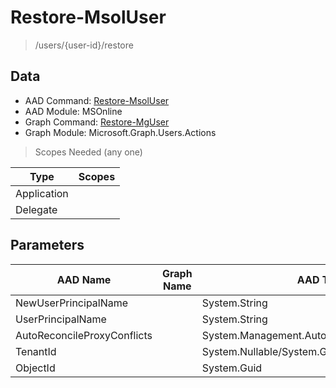 # Restore-MsolUser

> /users/{user-id}/restore

## Data

+ AAD Command: [Restore-MsolUser](https://docs.microsoft.com/en-us/powershell/module/MSOnline/Restore-MsolUser)
+ AAD Module: MSOnline
+ Graph Command: [Restore-MgUser](https://docs.microsoft.com/en-us/powershell/module/Microsoft.Graph.Users.Actions/Restore-MgUser)
+ Graph Module: Microsoft.Graph.Users.Actions

> Scopes Needed (any one)

|Type|Scopes|
|---|---|
|Application||
|Delegate||

## Parameters

|AAD Name|Graph Name|AAD Type|Graph Type|Infos|
|---|---|---|---|---|
|NewUserPrincipalName||System.String|||
|UserPrincipalName||System.String|||
|AutoReconcileProxyConflicts||System.Management.Automation.SwitchParameter|||
|TenantId||System.Nullable/System.Guid|||
|ObjectId||System.Guid|||

